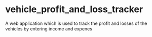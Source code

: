 # vehicle_profit_and_loss_tracker
 A web application which is used to track the profit and losses of the vehicles by entering income and expenes
